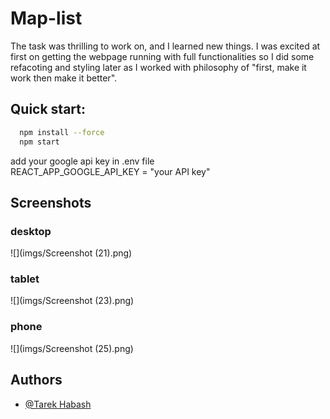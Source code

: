 
# Map-list

The task was thrilling to work on, and I learned new things. I was excited at first on getting the webpage running with full functionalities so I did some refacoting and styling later as I worked with philosophy of "first, make it work then make it better". 

## Quick start:



```bash
  npm install --force
  npm start
```

add your google api key in .env file \
REACT_APP_GOOGLE_API_KEY = "your API key"

## Screenshots


### desktop 
![](imgs/Screenshot (21).png)
### tablet
![](imgs/Screenshot (23).png)
### phone
![](imgs/Screenshot (25).png)

## Authors

- [@Tarek Habash](https://github.com/tarek797)